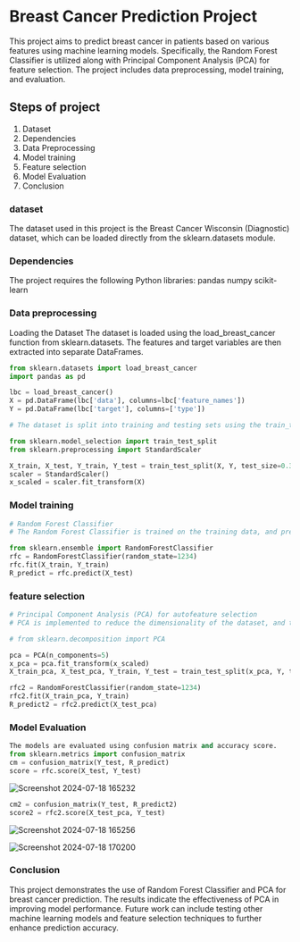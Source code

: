 
# Breast Cancer Prediction Project
This project aims to predict breast cancer in patients based on various features using machine learning models. Specifically, the Random Forest Classifier is utilized along with Principal Component Analysis (PCA) for feature selection. The project includes data preprocessing, model training, and evaluation.

## Steps of project
1. Dataset
2. Dependencies
3. Data Preprocessing
4. Model training
5. Feature selection
6. Model Evaluation
7. Conclusion

### dataset
The dataset used in this project is the Breast Cancer Wisconsin (Diagnostic) dataset, which can be loaded directly from the sklearn.datasets module.

### Dependencies
The project requires the following Python libraries:
pandas
numpy
scikit-learn

### Data preprocessing
Loading the Dataset
The dataset is loaded using the load_breast_cancer function from sklearn.datasets. The features and target variables are then extracted into separate DataFrames.
``` python
from sklearn.datasets import load_breast_cancer
import pandas as pd

lbc = load_breast_cancer()
X = pd.DataFrame(lbc['data'], columns=lbc['feature_names'])
Y = pd.DataFrame(lbc['target'], columns=['type'])

# The dataset is split into training and testing sets using the train_test_split function. Data scaling is performed using StandardScaler.

from sklearn.model_selection import train_test_split
from sklearn.preprocessing import StandardScaler

X_train, X_test, Y_train, Y_test = train_test_split(X, Y, test_size=0.3, random_state=1234, stratify=Y)
scaler = StandardScaler()
x_scaled = scaler.fit_transform(X)
```
### Model training
``` python
# Random Forest Classifier
# The Random Forest Classifier is trained on the training data, and predictions are made on the test data.

from sklearn.ensemble import RandomForestClassifier
rfc = RandomForestClassifier(random_state=1234)
rfc.fit(X_train, Y_train)
R_predict = rfc.predict(X_test)
```
### feature selection
``` python
# Principal Component Analysis (PCA) for autofeature selection
# PCA is implemented to reduce the dimensionality of the dataset, and the Random Forest Classifier is retrained on the transformed data.

# from sklearn.decomposition import PCA

pca = PCA(n_components=5)
x_pca = pca.fit_transform(x_scaled)
X_train_pca, X_test_pca, Y_train, Y_test = train_test_split(x_pca, Y, test_size=0.3, random_state=1234, stratify=Y)

rfc2 = RandomForestClassifier(random_state=1234)
rfc2.fit(X_train_pca, Y_train)
R_predict2 = rfc2.predict(X_test_pca)
```
### Model Evaluation
``` python
The models are evaluated using confusion matrix and accuracy score.
from sklearn.metrics import confusion_matrix
cm = confusion_matrix(Y_test, R_predict)
score = rfc.score(X_test, Y_test)
```
![Screenshot 2024-07-18 165232](https://github.com/user-attachments/assets/ebe7a60a-5243-4776-9ae5-64d82be09cce)

``` python
cm2 = confusion_matrix(Y_test, R_predict2)
score2 = rfc2.score(X_test_pca, Y_test)
```
![Screenshot 2024-07-18 165256](https://github.com/user-attachments/assets/957d60ad-93ae-4ae1-b333-b35db4b8ee91)

![Screenshot 2024-07-18 170200](https://github.com/user-attachments/assets/0e79ff6b-2acb-45df-83e2-ee5ce1bede5d)

### Conclusion
This project demonstrates the use of Random Forest Classifier and PCA for breast cancer prediction. The results indicate the effectiveness of PCA in improving model performance. Future work can include testing other machine learning models and feature selection techniques to further enhance prediction accuracy.






